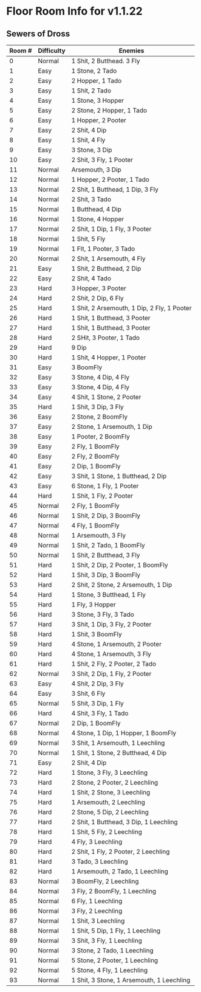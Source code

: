# Floor Room Info for v1.1.22

## Sewers of Dross

| Room # | Difficulty | Enemies                    |
|--------|------------|----------------------------|
| 0 | Normal | 1 Shit, 2 Butthead. 3 Fly  |
| 1 | Easy | 1 Stone, 2 Tado |
| 2 | Easy | 2 Hopper, 1 Tado |
| 3 | Easy | 1 Shit, 2 Tado |
| 4 | Easy | 1 Stone, 3 Hopper |
| 5 | Easy | 2 Stone, 2 Hopper, 1 Tado |
| 6 | Easy | 1 Hopper, 2 Pooter |
| 7 | Easy | 2 Shit, 4 Dip |
| 8 | Easy | 1 Shit, 4 Fly |
| 9 | Easy | 3 Stone, 3 Dip |
| 10 | Easy | 2 Shit, 3 Fly, 1 Pooter |
| 11 | Normal |  Arsemouth, 3 Dip |
| 12 | Normal | 1 Hopper, 2 Pooter, 1 Tado |
| 13 | Normal | 2 Shit, 1 Butthead, 1 Dip, 3 Fly |
| 14 | Normal | 2 Shit, 3 Tado |
| 15 | Normal | 1 Butthead, 4 Dip |
| 16 | Normal | 1 Stone, 4 Hopper |
| 17 | Normal | 2 Shit, 1 Dip, 1 Fly, 3 Pooter |
| 18 | Normal | 1 Shit, 5 Fly |
| 19 | Normal | 1 Flt, 1 Pooter, 3 Tado |
| 20 | Normal | 2 Shit, 1 Arsemouth, 4 Fly |
| 21 | Easy | 1 Shit, 2 Butthead, 2 Dip |
| 22 | Easy | 2 Shit, 4 Tado |
| 23 | Hard | 3 Hopper, 3 Pooter |
| 24 | Hard | 2 Shit, 2 Dip, 6 Fly |
| 25 | Hard | 1 Shit, 2 Arsemouth, 1 Dip, 2 Fly, 1 Pooter |
| 26 | Hard | 1 Shit, 1 Butthead, 3 Pooter |
| 27 | Hard | 1 Shit, 1 Butthead, 3 Pooter |
| 28 | Hard | 2 SHit, 3 Pooter, 1 Tado |
| 29 | Hard | 9 Dip |
| 30 | Hard | 1 Shit, 4 Hopper, 1 Pooter |
| 31 | Easy | 3 BoomFly |
| 32 | Easy | 3 Stone, 4 Dip, 4 Fly |
| 33 | Easy | 3 Stone, 4 Dip, 4 Fly |
| 34 | Easy | 4 Shit,  1 Stone, 2 Pooter |
| 35 | Hard | 1 Shit, 3 Dip, 3 Fly |
| 36 | Easy | 2 Stone, 2 BoomFly |
| 37 | Easy | 2 Stone, 1 Arsemouth, 1 Dip |
| 38 | Easy | 1 Pooter, 2 BoomFly |
| 39 | Easy | 2 Fly, 1 BoomFly |
| 40 | Easy | 2 Fly, 2 BoomFly |
| 41 | Easy | 2 Dip, 1 BoomFly |
| 42 | Easy | 3 Shit, 1 Stone, 1 Butthead, 2 Dip |
| 43 | Easy | 6 Stone, 1 Fly, 1 Pooter |
| 44 | Hard | 1 Shit, 1 Fly, 2 Pooter |
| 45 | Normal | 2 Fly, 1 BoomFly |
| 46 | Normal | 1 Shit, 2 Dip, 3 BoomFly |
| 47 | Normal | 4 Fly, 1 BoomFly |
| 48 | Normal | 1 Arsemouth, 3 Fly |
| 49 | Normal | 1 Shit, 2 Tado, 1 BoomFly |
| 50 | Normal | 1 Shit, 2 Butthead, 3 Fly |
| 51 | Hard | 1 Shit, 2 Dip, 2 Pooter, 1 BoomFly |
| 52 | Hard | 1 Shit, 3 Dip, 3 BoomFly |
| 53 | Hard | 2 Shit, 2 Stone, 2 Arsemouth, 1 Dip |
| 54 | Hard | 1 Stone, 3 Butthead, 1 Fly |
| 55 | Hard | 1 Fly, 3 Hopper |
| 56 | Hard | 3 Stone, 3 Fly, 3 Tado |
| 57 | Hard | 3 Shit, 1 Dip, 3 Fly, 2 Pooter |
| 58 | Hard | 1 Shit, 3 BoomFly |
| 59 | Hard | 4 Stone, 1 Arsemouth, 2 Pooter |
| 60 | Hard | 4 Stone, 1 Arsemouth, 3 Fly |
| 61 | Hard | 1 Shit, 2 Fly, 2 Pooter, 2 Tado |
| 62 | Normal | 3 Shit, 2 Dip, 1 Fly, 2 Pooter |
| 63 | Easy | 4 Shit, 2 Dip, 3 Fly |
| 64 | Easy | 3 Shit, 6 Fly |
| 65 | Normal | 5 Shit, 3 Dip, 1 Fly |
| 66 | Hard | 4 Shit, 3 Fly, 1 Tado |
| 67 | Normal | 2 Dip, 1 BoomFly |
| 68 | Normal | 4 Stone, 1 Dip, 1 Hopper, 1 BoomFly |
| 69 | Normal | 3 Shit, 1 Arsemouth, 1 Leechling |
| 70 | Normal | 1 Shit, 1 Stone, 2 Butthead, 4 Dip |
| 71 | Easy | 2 Shit, 4 Dip |
| 72 | Hard | 1 Stone, 3 Fly, 3 Leechling |
| 73 | Hard | 2 Stone, 2 Pooter, 2 Leechling |
| 74 | Hard | 1 Shit, 2 Stone, 3 Leechling |
| 75 | Hard | 1 Arsemouth, 2 Leechling |
| 76 | Hard | 2 Stone, 5 Dip, 2 Leechling |
| 77 | Hard | 2 Shit, 1 Butthead, 3 Dip, 1 Leechling |
| 78 | Hard | 1 Shit, 5 Fly, 2 Leechling |
| 79 | Hard | 4 Fly, 3 Leechling |
| 80 | Hard | 2 Shit, 1 Fly, 2 Pooter, 2 Leechling |
| 81 | Hard | 3 Tado, 3 Leechling |
| 82 | Hard | 1 Arsemouth, 2 Tado, 1 Leechling |
| 83 | Normal | 3 BoomFly, 2 Leechling |
| 84 | Normal | 3 Fly, 2 BoomFly, 1 Leechling |
| 85 | Normal | 6 Fly, 1 Leechling |
| 86 | Normal | 3 Fly, 2 Leechling |
| 87 | Normal | 1 Shit,  3 Leechling |
| 88 | Normal | 1 Shit, 5 Dip, 1 Fly, 1 Leechling |
| 89 | Normal | 3 Shit, 3 Fly, 1 Leechling |
| 90 | Normal | 3 Stone, 2 Tado, 1 Leechling |
| 91 | Normal | 5 Stone, 2 Pooter, 1 Leechling |
| 92 | Normal | 5 Stone, 4 Fly, 1 Leechling |
| 93 | Normal | 1 Shit, 3 Stone, 1 Arsemouth, 1 Leechling |
